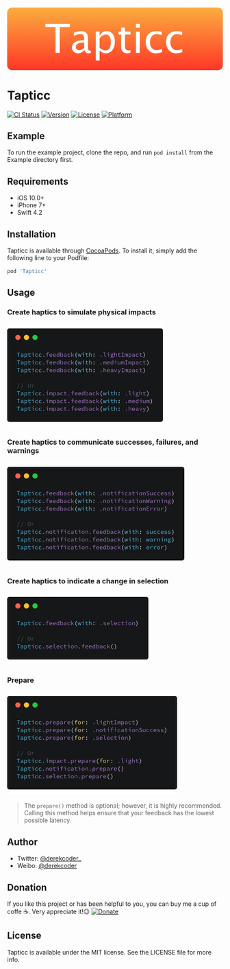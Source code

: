 ![](/Tapticc/Assets/tapticc.png)

# Tapticc

[![CI Status](https://img.shields.io/travis/derekcoder@gmail.com/Tapticc.svg?style=flat)](https://travis-ci.org/derekcoder@gmail.com/Tapticc)
[![Version](https://img.shields.io/cocoapods/v/Tapticc.svg?style=flat)](https://cocoapods.org/pods/Tapticc)
[![License](https://img.shields.io/cocoapods/l/Tapticc.svg?style=flat)](https://cocoapods.org/pods/Tapticc)
[![Platform](https://img.shields.io/cocoapods/p/Tapticc.svg?style=flat)](https://cocoapods.org/pods/Tapticc)

## Example

To run the example project, clone the repo, and run `pod install` from the Example directory first.

## Requirements

- iOS 10.0+
- iPhone 7+
- Swift 4.2

## Installation

Tapticc is available through [CocoaPods](https://cocoapods.org). To install
it, simply add the following line to your Podfile:

```ruby
pod 'Tapticc'
```

## Usage

### Create haptics to simulate physical impacts

![alt text](/Tapticc/Assets/impact.png)

### Create haptics to communicate successes, failures, and warnings

![alt text](/Tapticc/Assets/notification.png)

### Create haptics to indicate a change in selection

![alt text](/Tapticc/Assets/selection.png)

### Prepare

![alt text](/Tapticc/Assets/prepare.png)

> The `prepare()` method is optional; however, it is highly recommended. Calling this method helps ensure that your feedback has the lowest possible latency.

### 

## Author

- Twitter: [@derekcoder_](https://twitter.com/derekcoder_)
- Weibo: [@derekcoder](https://weibo.com/u/6155322764)

## Donation
If you like this project or has been helpful to you, you can buy me a cup of coffe ☕️. Very appreciate it!😉 
[![Donate](https://img.shields.io/badge/Donate-PayPal-green.svg)](http://paypal.me/derekcoder)

## License

Tapticc is available under the MIT license. See the LICENSE file for more info.
